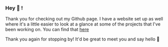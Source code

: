 ### Hey 👋 !

Thank you for checking out my Github page. I have a website set up as well where it's a little easier to look at a glance at some of the projects that I've been working on. You can find that [here](https://jt5301.github.io/) 

Thank you again for stopping by! It'd be great to meet you and say hello 🌱
<!--
**jt5301/jt5301** is a ✨ _special_ ✨ repository because its `README.md` (this file) appears on your GitHub profile.

Here are some ideas to get you started:

- 🔭 I’m currently working on ...
- 🌱 I’m currently learning ...
- 👯 I’m looking to collaborate on ...
- 🤔 I’m looking for help with ...
- 💬 Ask me about ...
- 📫 How to reach me: ...
- 😄 Pronouns: ...
- ⚡ Fun fact: ...
-->
